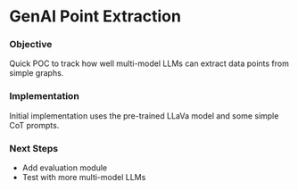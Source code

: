 # GenAI Point Extraction

### Objective
Quick POC to track how well multi-model LLMs can extract data points from simple graphs. 

### Implementation
Initial implementation uses the pre-trained LLaVa model and some simple CoT prompts.

### Next Steps
- Add evaluation module
- Test with more multi-model LLMs
